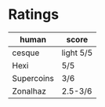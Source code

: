 <!-- TITLE: number9dream -->
<!-- SUBTITLE: The 4th book we read for book club -->

# Ratings
| human | score |
| --- | --- |
|cesque | light 5/5 |
|Hexi | 5/5 |
|Supercoins | 3/6 |
|Zonalhaz | 2.5-3/6 |